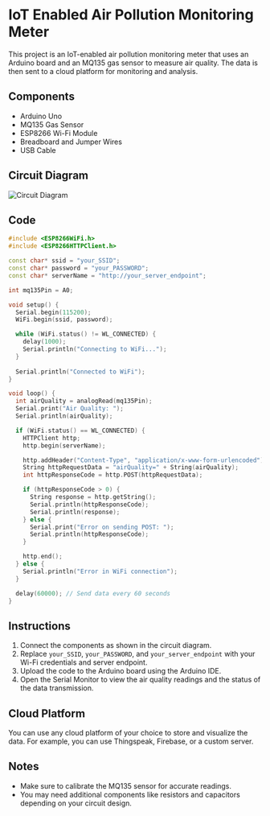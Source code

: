 # IoT Enabled Air Pollution Monitoring Meter

This project is an IoT-enabled air pollution monitoring meter that uses an Arduino board and an MQ135 gas sensor to measure air quality. The data is then sent to a cloud platform for monitoring and analysis.

## Components
- Arduino Uno
- MQ135 Gas Sensor
- ESP8266 Wi-Fi Module
- Breadboard and Jumper Wires
- USB Cable

## Circuit Diagram
![Circuit Diagram](circuit-diagram.png)

## Code

```cpp name=air_pollution_monitor.ino
#include <ESP8266WiFi.h>
#include <ESP8266HTTPClient.h>

const char* ssid = "your_SSID";
const char* password = "your_PASSWORD";
const char* serverName = "http://your_server_endpoint";

int mq135Pin = A0;

void setup() {
  Serial.begin(115200);
  WiFi.begin(ssid, password);

  while (WiFi.status() != WL_CONNECTED) {
    delay(1000);
    Serial.println("Connecting to WiFi...");
  }
  
  Serial.println("Connected to WiFi");
}

void loop() {
  int airQuality = analogRead(mq135Pin);
  Serial.print("Air Quality: ");
  Serial.println(airQuality);

  if (WiFi.status() == WL_CONNECTED) {
    HTTPClient http;
    http.begin(serverName);

    http.addHeader("Content-Type", "application/x-www-form-urlencoded");
    String httpRequestData = "airQuality=" + String(airQuality);
    int httpResponseCode = http.POST(httpRequestData);

    if (httpResponseCode > 0) {
      String response = http.getString();
      Serial.println(httpResponseCode);
      Serial.println(response);
    } else {
      Serial.print("Error on sending POST: ");
      Serial.println(httpResponseCode);
    }

    http.end();
  } else {
    Serial.println("Error in WiFi connection");
  }

  delay(60000); // Send data every 60 seconds
}
```

## Instructions
1. Connect the components as shown in the circuit diagram.
2. Replace `your_SSID`, `your_PASSWORD`, and `your_server_endpoint` with your Wi-Fi credentials and server endpoint.
3. Upload the code to the Arduino board using the Arduino IDE.
4. Open the Serial Monitor to view the air quality readings and the status of the data transmission.

## Cloud Platform
You can use any cloud platform of your choice to store and visualize the data. For example, you can use Thingspeak, Firebase, or a custom server.

## Notes
- Make sure to calibrate the MQ135 sensor for accurate readings.
- You may need additional components like resistors and capacitors depending on your circuit design.